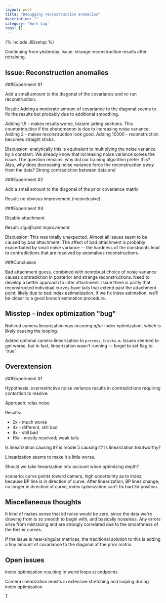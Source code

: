 ```yaml
---
layout: post
title: "Debugging reconstruction anomalies"
description: ""
category: 'Work Log'
tags: []
---
```

{% include JB/setup %}

Continuing from yesterday.  Issue: strange reconstruction results after retraining.

Issue: Reconstruction anomalies
---------------

###Experiment #1

Add a small amount to the diagonal of the covariance and re-run reconstruction.  

Result:  Adding a moderate amount of covariance to the diagonal seems to fix the results but probably due to additional smoothing.

Adding 1.5 - makes results worse, bizarre jutting sections. This counterintuitive if the phenomenon is due to increasing noise variance.
Adding 2 - makes reconstruction look good.
Adding 10000 - reconstruction becomes straight sticks.

Discussion: analytically this is equivalent to multiplying the noise variance by a constant.  We already know that increasing noise variance solves the issue.  The question remains: why did our training algorithm prefer this? Also, why does decreasing noise variance force the reconstruction *away* from the data?  Strong contradiction between data and 

###Experiment #2

Add a small amount to the diagonal of the prior covariance matrix

Result: no obvious improvement (inconclusive)

###Experiment #4

Disable attachment

Result:  *significant improvement*. 

Discussion:  This was totally unexpected.  Almost all issues seem to be caused by bad attachment.  The affect of bad attachment is probably exacerbated by small noise variance -- the hardness of the constraints lead to contradictions that are resolved by anomalous reconstructions.

###Conclusion

Bad attachment guess, combined with nonrobust choice of nosie variance causes contradiction in posterior and strange reconstructions.  Need to develop a better approach to infer attachment.  Issue there is partly that reconstructed individual curves have tails that extend past the attachment point, likely due to bad index estimatization.  If we fix index estimation, we'll be closer to a good branch estimation procedure.

Misstep - index optimization "bug"
---------------

Noticed camera linearization was occuring *after* index optimization, which is likely causing the looping.

Added optional camera linearization to `process_tracks.m`.  Issues seemed to get worse, but in fact, linearization wasn't running -- forget to set flag to 'true'.

Overextension
------------

###Experiment #1

Hypothesis: overrestrictive noise variance results in contradictions requiring contortion to resolve.

Approach: relax noise

Results:
 
* 2x - much worse
* 4x - different, still bad
* 8x - still bad
* 16x - mostly resolved; weak tails

Is linearization causing it?  is model 5 causing it?  Is linearization trsutworthy?  

Linearization seems to make it a little worse.

Should we take linearization into account when optimizing depth?

scenario: curve points toward camera, high uncertainty as to index, because BP line is in direction of curve.  After linearization, BP lines change; no longer in direction of curve, index optimization can't fix bad 3d position.


Miscellaneous thoughts
----------------------

It kind of makes sense that iid noise would be zero, since the data we're drawing from is so smooth to begin with, and basically noiseless. Any errors arise from mistracing and are strongly correlated due to the smoothness of the Bezier curves.

If the issue is near-singular matrices, the traditional solution to this is adding a tiny amount of covariance to the diagonal of the prior matrix.  

Open issues
------------

Index optimization resulting in weird loops at endpoints

Camera linearization reuslts in extensive stretching and looping during index optimization

T

